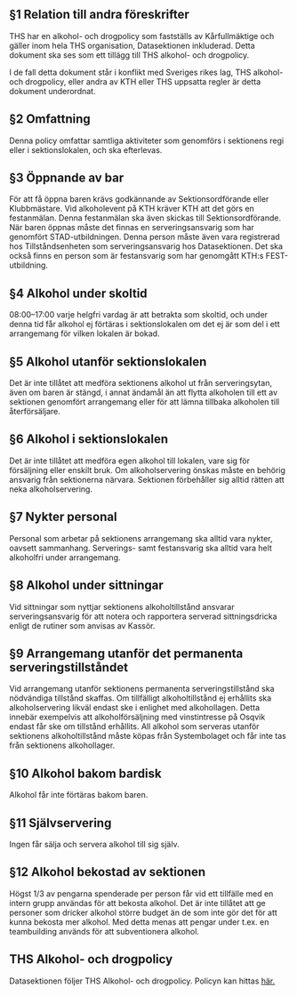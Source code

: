 ## §1 Relation till andra föreskrifter

THS har en alkohol- och drogpolicy som fastställs av Kårfullmäktige och gäller inom hela THS organisation, Datasektionen inkluderad. Detta dokument ska ses som ett tillägg till THS alkohol- och drogpolicy.

I de fall detta dokument står i konflikt med Sveriges rikes lag, THS alkohol- och drogpolicy, eller andra av KTH eller THS uppsatta regler är detta dokument underordnat.

## §2 Omfattning

Denna policy omfattar samtliga aktiviteter som genomförs i sektionens regi eller i sektionslokalen, och ska efterlevas.

## §3 Öppnande av bar

För att få öppna baren krävs godkännande av Sektionsordförande eller Klubbmästare. Vid alkoholevent på KTH kräver KTH att det görs en festanmälan. Denna festanmälan ska även skickas till Sektionsordförande. När baren öppnas måste det finnas en serveringsansvarig som har genomfört STAD-utbildningen. Denna person måste även vara registrerad hos Tillståndsenheten som serveringsansvarig hos Datasektionen. Det ska också finns en person som är festansvarig som har genomgått KTH:s FEST-utbildning.


## §4 Alkohol under skoltid


08:00–17:00 varje helgfri vardag är att betrakta som skoltid, och under denna tid får alkohol ej förtäras i sektionslokalen om det ej är som del i ett arrangemang för vilken lokalen är bokad.

## §5 Alkohol utanför sektionslokalen

Det är inte tillåtet att medföra sektionens alkohol ut från serveringsytan, även om baren är stängd, i annat ändamål än att flytta alkoholen till ett av sektionen genomfört arrangemang eller för att lämna tillbaka alkoholen till återförsäljare.

## §6 Alkohol i sektionslokalen

Det är inte tillåtet att medföra egen alkohol till lokalen, vare sig för försäljning eller enskilt bruk. Om alkoholservering önskas måste en behörig ansvarig från sektionerna närvara. Sektionen förbehåller sig alltid rätten att neka alkoholservering.

## §7 Nykter personal

Personal som arbetar på sektionens arrangemang ska alltid vara nykter, oavsett sammanhang. Serverings- samt festansvarig ska alltid vara helt alkoholfri under arrangemang.

## §8 Alkohol under sittningar

Vid sittningar som nyttjar sektionens alkoholtillstånd ansvarar serveringsansvarig för att notera och rapportera serverad sittningsdricka enligt de rutiner som anvisas av Kassör.

## §9 Arrangemang utanför det permanenta serveringstillståndet

Vid arrangemang utanför sektionens permanenta serveringstillstånd ska nödvändiga tillstånd skaffas. Om tillfälligt alkoholtillstånd ej erhållits ska alkoholservering likväl endast ske i enlighet med alkohollagen. Detta innebär exempelvis att alkoholförsäljning med vinstintresse på Osqvik endast får ske om tillstånd erhållits. All alkohol som serveras utanför sektionens alkoholtillstånd måste köpas från Systembolaget och får inte tas från sektionens alkohollager.

## §10 Alkohol bakom bardisk

Alkohol får inte förtäras bakom baren.

## §11 Självservering

Ingen får sälja och servera alkohol till sig själv.

## §12 Alkohol bekostad av sektionen

Högst 1/3 av pengarna spenderade per person får vid ett tillfälle med en intern grupp användas för att bekosta alkohol. Det är inte tillåtet att ge personer som dricker alkohol större budget än de som inte gör det för att kunna bekosta mer alkohol. Med detta menas att pengar under t.ex. en teambuilding används för att subventionera alkohol.

## THS Alkohol- och drogpolicy

Datasektionen följer THS Alkohol- och drogpolicy. Policyn kan hittas [här.](https://dsekt.se/thsdrogpolicy)
